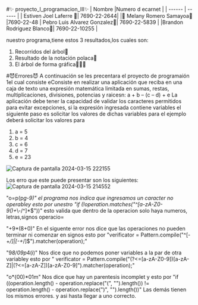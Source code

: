 #✨ proyecto_I_programacion_III✨
| Nombre |Numero d ecarnet |
| ------ | ------ |
| Estiven Joel Laferre 🌻| 7690-22-2644|
|🌹 Melany Romero Samayoa🌹 |7690-22-48
| Pebro Luis Alvarez Gonzalez🌼| 7690-22-5839 |
|Brandon Rodriguez Blanco🌷| 7690-22-10255 |

nuestro programa,tiene estos 3 resultados,los cuales son:
1. Recorridos del árbol🌳
2. Resultado de la notación polaca🎎
3. El árbol de forma gráfica🌲🌲🌲

#😈Errores😈
A continuación se les precentara el proyecto de programaión   1el cual consiste eConsiste en realizar una aplicación que reciba en una caja de texto una expresión matemática limitada
en sumas, restas, multiplicaciones, divisiones, potencias y raicesn:
a + b – (c – d) +  e
La aplicación debe tener la capacidad de validar los caracteres permitidos para evitar excepciones, si la
expresión ingresada contiene variables el siguiente paso es solicitar los valores de dichas variables para
el ejemplo deberá solicitar los valores para
1. a = 5
2. b = 4
3. c = 6
4. d = 7
5. e = 23

![Captura de pantalla 2024-03-15 222155](https://github.com/estiven-lg/proyecto_I_programacion_III/assets/117334084/5ff90b61-5566-4a9b-9e0b-de21ff31f7e4)

Los erro   que este puede presentar son los siguientes:
![Captura de pantalla 2024-03-15 214552](https://github.com/estiven-lg/proyecto_I_programacion_III/assets/117334084/c7db736c-a761-455a-ac69-771860f1861f)

"o=p(p*g-9)"
el programa nos indica que ingresamos un caracter no operabley esto por unestro
"if (!operation.matches("^[a-zA-Z0-9()+*\\-/^]*$"))" esto valida que dentro de la operacion solo haya numeros, letras,signos operacio=

"+9*(8+0)"
En el siguente error nos dice que las operaciones no pueden terminar ni comenzar en signos esto por "verificator = Pattern.compile("^[-+*/]|[-+*/]$").matcher(operation);"

"9*8/09p*4(i)"
Nos dice que no podemos poner variables a la par de otra variabley esto por
" verificator = Pattern.compile("(?<=[a-zA-Z0-9])[a-zA-Z]|(?<=[a-zA-Z])[a-zA-Z0-9]").matcher(operation);"

"o*{00)*01m"
Nos dice que hay un parentesis incomplet y esto por "if ((operation.length() - operation.replace("(", "").length())
                != operation.length() - operation.replace(")", "").length())"
 Las demás tienen los mismos errores.
 y asi hasta llegar a uno correcto.


